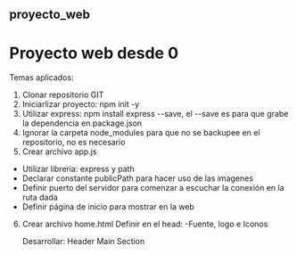 ## proyecto_web
# Proyecto web desde 0

Temas aplicados:
1) Clonar repositorio GIT
2) Iniciarlizar proyecto: npm init -y
3) Utilizar express: npm install express --save, el --save es para que grabe la dependencia en package.json
4) Ignorar la carpeta node_modules para que no se backupee en el repositorio, no es necesario
5) Crear archivo app.js
  - Utilizar libreria: express y path
  - Declarar constante publicPath para hacer uso de las imagenes
  - Definir puerto del servidor para comenzar a escuchar la conexión en la ruta dada
  - Definir página de inicio para mostrar en la web
  
 6) Crear archivo home.html
    Definir en el head:
    -Fuente, logo e Iconos
    <link ref = "https:fonts.google....> rel="stylesheet" >
    <link rel = "shortcut icon> href="/images/logo.svg" >
    <link rel = "stylesheet> href="/styles/home.css" >
  
    Desarrollar:
    Header
    Main
    Section
    
  
  
